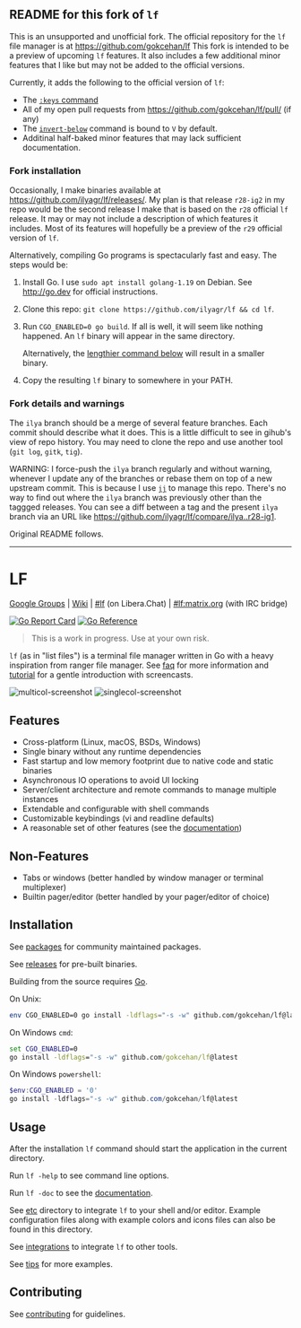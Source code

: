 ## README for this fork of `lf`

This is an unsupported and unofficial fork.
The official repository for the `lf` file manager is at https://github.com/gokcehan/lf
This fork is intended to be a preview of upcoming `lf` features.
It also includes a few additional minor features that I like but may not be added to the official versions.

Currently, it adds the following to the official version of `lf`:

- The [`:keys` command](https://github.com/gokcehan/lf/pull/918)
- All of my open pull requests from https://github.com/gokcehan/lf/pull/ (if any)
- The [`invert-below`](https://github.com/gokcehan/lf/pull/1101) command is bound to `V` by default.
- Additinal half-baked minor features that may lack sufficient documentation.

### Fork installation

Occasionally, I make binaries available at https://github.com/ilyagr/lf/releases/.
My plan is that release `r28-ig2` in my repo would be the second release I make that is based on the `r28` official `lf` release.
It may or may not include a description of which features it includes.
Most of its features will hopefully be a preview of the `r29` official version of `lf`.

Alternatively, compiling Go programs is spectacularly fast and easy.
The steps would be:

1. Install Go. I use `sudo apt install golang-1.19` on Debian. See http://go.dev for official instructions.
2. Clone this repo: `git clone https://github.com/ilyagr/lf && cd lf`.
3. Run `CGO_ENABLED=0 go build`. If all is well, it will seem like nothing happened. An `lf` binary will appear in the same directory.

   Alternatively, the [lengthier command below](https://github.com/ilyagr/lf#installation) will result in a smaller binary.

4. Copy the resulting `lf` binary to somewhere in your PATH.

### Fork details and warnings

The `ilya` branch should be a merge of several feature branches.
Each commit should describe what it does.
This is a little difficult to see in gihub's view of repo history.
You may need to clone the repo and use another tool (`git log`, `gitk`, `tig`).

WARNING: I force-push the `ilya` branch regularly and without warning, whenever I update any of the branches or rebase them on top of a new upstream commit.
This is because I use [`jj`](https://github.com/martinvonz/jj) to manage this repo.
There's no way to find out where the `ilya` branch was previously other than the taggged releases.
You can see a diff between a tag and the present `ilya` branch via an URL like https://github.com/ilyagr/lf/compare/ilya..r28-ig1.

Original README follows.

---------------------------------------------------

# LF

[Google Groups](https://groups.google.com/forum/#!forum/lf-fm)
| [Wiki](https://github.com/gokcehan/lf/wiki)
| [#lf](https://web.libera.chat/#lf) (on Libera.Chat)
| [#lf:matrix.org](https://matrix.to/#/#lf:matrix.org) (with IRC bridge)

[![Go Report Card](https://goreportcard.com/badge/github.com/gokcehan/lf)](https://goreportcard.com/report/github.com/gokcehan/lf)
[![Go Reference](https://pkg.go.dev/badge/github.com/gokcehan/lf.svg)](https://pkg.go.dev/github.com/gokcehan/lf)

> This is a work in progress. Use at your own risk.

`lf` (as in "list files") is a terminal file manager written in Go with a heavy inspiration from ranger file manager.
See [faq](https://github.com/gokcehan/lf/wiki/FAQ) for more information and [tutorial](https://github.com/gokcehan/lf/wiki/Tutorial) for a gentle introduction with screencasts.

![multicol-screenshot](http://i.imgur.com/DaTUenu.png)
![singlecol-screenshot](http://i.imgur.com/p95xzUj.png)

## Features

- Cross-platform (Linux, macOS, BSDs, Windows)
- Single binary without any runtime dependencies
- Fast startup and low memory footprint due to native code and static binaries
- Asynchronous IO operations to avoid UI locking
- Server/client architecture and remote commands to manage multiple instances
- Extendable and configurable with shell commands
- Customizable keybindings (vi and readline defaults)
- A reasonable set of other features (see the [documentation](https://pkg.go.dev/github.com/gokcehan/lf))

## Non-Features

- Tabs or windows (better handled by window manager or terminal multiplexer)
- Builtin pager/editor (better handled by your pager/editor of choice)

## Installation

See [packages](https://github.com/gokcehan/lf/wiki/Packages) for community maintained packages.

See [releases](https://github.com/gokcehan/lf/releases) for pre-built binaries.

Building from the source requires [Go](https://go.dev/).

On Unix:

```bash
env CGO_ENABLED=0 go install -ldflags="-s -w" github.com/gokcehan/lf@latest
```

On Windows `cmd`:

```cmd
set CGO_ENABLED=0
go install -ldflags="-s -w" github.com/gokcehan/lf@latest
```

On Windows `powershell`:

```powershell
$env:CGO_ENABLED = '0'
go install -ldflags="-s -w" github.com/gokcehan/lf@latest
```

## Usage

After the installation `lf` command should start the application in the current directory.

Run `lf -help` to see command line options.

Run `lf -doc` to see the [documentation](https://pkg.go.dev/github.com/gokcehan/lf).

See [etc](etc) directory to integrate `lf` to your shell and/or editor.
Example configuration files along with example colors and icons files can also be found in this directory.

See [integrations](https://github.com/gokcehan/lf/wiki/Integrations) to integrate `lf` to other tools.

See [tips](https://github.com/gokcehan/lf/wiki/Tips) for more examples.

## Contributing

See [contributing](https://github.com/gokcehan/lf/wiki/Contributing) for guidelines.
